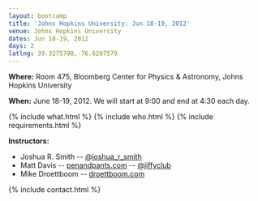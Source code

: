 ```yaml
---
layout: bootcamp
title: 'Johns Hopkins University: Jun 18-19, 2012'
venue: Johns Hopkins University
dates: Jun 18-19, 2012
days: 2
latlng: 39.3275798,-76.6207579
---
```

**Where:** Room 475, Bloomberg Center for Physics & Astronomy, Johns Hopkins University

**When:** June 18-19, 2012. We will start at 9:00 and end at 4:30 each day.

{% include what.html %}
{% include who.html %}
{% include requirements.html %}

**Instructors:**

  * Joshua R. Smith -- [@joshua_r_smith](https://twitter.com/#!/joshua_r_smith)
  * Matt Davis -- [penandpants.com](http://penandpants.com) -- [@jiffyclub](https://twitter.com/#!/jiffyclub)
  * Mike Droettboom -- [droettboom.com](http://droettboom.com/)

{% include contact.html %}
